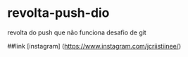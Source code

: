 # revolta-push-dio
revolta do push que não funciona  desafio de git

##link
[instagram] (https://www.instagram.com/jcriistiinee/)
